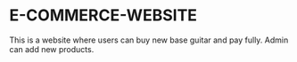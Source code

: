 # E-COMMERCE-WEBSITE
 This is a website where users can buy new base guitar and pay fully. Admin can add new products.
